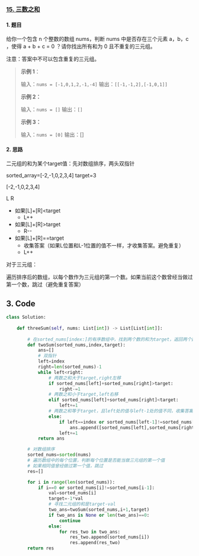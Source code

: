 ### [15. 三数之和](https://leetcode-cn.com/problems/3sum/) 

#### 1. 题目

给你一个包含 n 个整数的数组 nums，判断 nums 中是否存在三个元素 a，b，c ，使得 a + b + c = 0 ？请你找出所有和为 0 且不重复的三元组。

注意：答案中不可以包含重复的三元组。

> **示例 1**：
>
> 输入：`nums = [-1,0,1,2,-1,-4]`
> 输出：`[[-1,-1,2],[-1,0,1]]`
>
> **示例 2：**
>
> 输入：`nums = []`
> 输出：`[]`
>
> **示例 3：**
>
> 输入：`nums = [0]`
> 输出：[]

#### 2. 思路

二元组的和为某个target值：先对数组排序，两头双指针

sorted_array=[-2,-1,0,2,3,4]  target=3

[-2,-1,0,2,3,4]

 L				 R

- 如果[L]+[R]<target
  - L++
- 如果[L]+[R]>target
  - R--
- 如果[L]+[R]==target
  - 收集答案（如果L位置和L-1位置的值不一样，才收集答案。避免重复）
  - L++



对于三元组：

遍历排序后的数组，以每个数作为三元组的第一个数。如果当前这个数曾经当做过第一个数，跳过（避免重复答案）



## 3. Code

```python
class Solution:
    
    def threeSum(self, nums: List[int]) -> List[List[int]]:
        
        # 在sorted_nums[index:]的有序数组中，找到两个数的和为target，返回两个数的值
        def twoSum(sorted_nums,index,target):
            ans=[]
            # 双指针
            left=index
            right=len(sorted_nums)-1
            while left<right:
                # 两数之和大于target,right左移
                if sorted_nums[left]+sorted_nums[right]>target:
                    right-=1
                # 两数之和小于target,left右移
                elif sorted_nums[left]+sorted_nums[right]<target:
                    left+=1
                # 两数之和等于target，且left处的值与left-1处的值不同，收集答案。
                else:
                    if left==index or sorted_nums[left-1]!=sorted_nums[left]:
                        ans.append([sorted_nums[left],sorted_nums[right]])
                    left+=1
            return ans

        # 对数组排序
        sorted_nums=sorted(nums)
        # 遍历数组中的每个位置，判断每个位置是否能当做三元组的第一个值
        # 如果相同值曾经做过第一个值，跳过
        res=[]

        for i in range(len(sorted_nums)):
            if i==0 or sorted_nums[i]!=sorted_nums[i-1]:
                val=sorted_nums[i]
                target=-1*val
                # 寻找二元组的和是target-val
                two_ans=twoSum(sorted_nums,i+1,target)
                if two_ans is None or len(two_ans)==0:
                    continue
                else:
                    for res_two in two_ans:
                        res_two.append(sorted_nums[i])
                        res.append(res_two)
        return res
```

